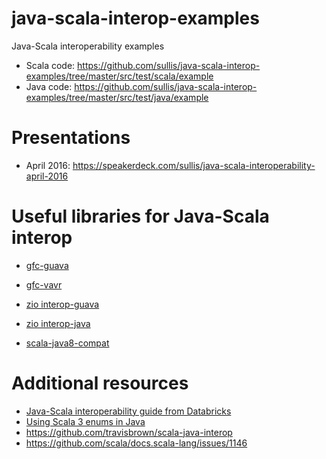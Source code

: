 # java-scala-interop-examples

Java-Scala interoperability examples

- Scala code: https://github.com/sullis/java-scala-interop-examples/tree/master/src/test/scala/example
- Java code: https://github.com/sullis/java-scala-interop-examples/tree/master/src/test/java/example


# Presentations

- April 2016:  https://speakerdeck.com/sullis/java-scala-interoperability-april-2016

# Useful libraries for Java-Scala interop

- [gfc-guava](https://github.com/gfc-collective/gfc-guava)

- [gfc-vavr](https://github.com/gfc-collective/gfc-vavr)

- [zio interop-guava](https://github.com/zio/interop-guava)

- [zio interop-java](https://github.com/zio/zio/blob/master/core/jvm/src/main/scala/zio/interop/javaz.scala)

- [scala-java8-compat](https://github.com/scala/scala-java8-compat)

# Additional resources

- [Java-Scala interoperability guide from Databricks](https://github.com/databricks/scala-style-guide/blob/master/README.md#java)
- [Using Scala 3 enums in Java](https://dotty.epfl.ch/docs/reference/enums/enums.html)
- https://github.com/travisbrown/scala-java-interop
- https://github.com/scala/docs.scala-lang/issues/1146
